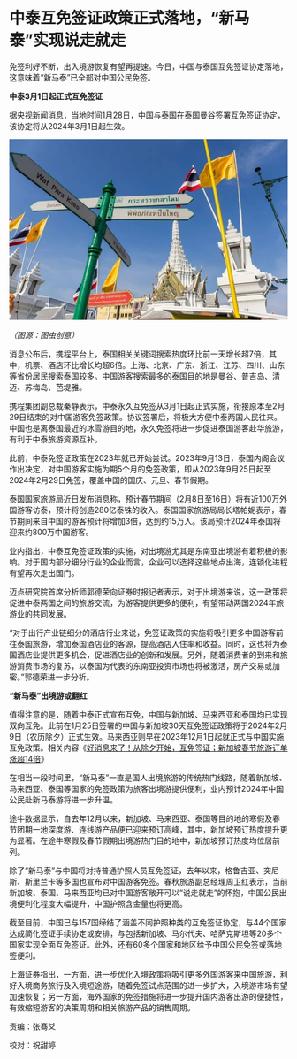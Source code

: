 # 中泰互免签证政策正式落地，“新马泰”实现说走就走

免签利好不断，出入境游恢复有望再提速。今日，中国与泰国互免签证协定落地，这意味着“新马泰”已全部对中国公民免签。

**中泰3月1日起正式互免签证**

据央视新闻消息，当地时间1月28日，中国与泰国在泰国曼谷签署互免签证协定，该协定将从2024年3月1日起生效。

![18d6e886ecef4c7435fcc715ebe7e63d.jpg](https://raw.githubusercontent.com/qqhsx/qqnews_image/main/2024/01/28/中泰互免签证政策正式落地，“新马泰”实现说走就走/18d6e886ecef4c7435fcc715ebe7e63d.jpg)

 _（图源：图虫创意）_

消息公布后，携程平台上，泰国相关关键词搜索热度环比前一天增长超7倍，其中，机票、酒店环比增长均超6倍。上海、北京、广东、浙江、江苏、四川、山东等省份居民搜索泰国较多。中国游客搜索最多的泰国目的地是曼谷、普吉岛、清迈、苏梅岛、芭堤雅。

携程集团副总裁秦静表示，中泰永久互免签从3月1日起正式实施，衔接原本至2月29日结束的对中国游客免签政策。协议签署后，将极大方便中泰两国人民往来。中国也是离泰国最近的冰雪游目的地，永久免签将进一步促进泰国游客赴华旅游，有利于中泰旅游资源互补。

此前，中泰免签证政策在2023年就已开始尝试。2023年9月13日，泰国内阁会议作出决定，对中国游客实施为期5个月的免签政策，即从2023年9月25日起至2024年2月29日免签，覆盖中国的国庆、元旦、春节假期。

泰国国家旅游局近日发布消息称，预计春节期间（2月8日至16日）将有近100万外国游客访泰，预计将创造280亿泰铢的收入。泰国国家旅游局局长塔帕妮表示，春节期间来自中国的游客预计将增加3倍，达到约15万人。该局预计2024年泰国将迎来约800万中国游客。

业内指出，中泰互免签证政策的实施，对出境游尤其是东南亚出境游有着积极的影响。对于国内部分细分行业的企业而言，企业可以选择这些地点出海，连锁化进程有望再次走出国门。

迈点研究院首席分析师郭德荣向证券时报记者表示，对于出境游来说，这一政策将促进中泰两国之间的旅游交流，为游客提供更多的便利，有望带动两国2024年旅游业的共同发展。

“对于出行产业链细分的酒店行业来说，免签证政策的实施将吸引更多中国游客前往泰国旅游，增加泰国酒店业的客源，提高酒店入住率和收益。同时，这也将为泰国酒店业提供更多机会，促进酒店业的创新和发展。另外，随着消费者的到来和旅游消费市场的复苏，以泰国为代表的东南亚投资市场也将被激活，房产交易或加密。”郭德荣进一步分析。

**“新马泰”出境游或翻红**

值得注意的是，随着中泰正式宣布互免，中国与新加坡、马来西亚和泰国均已实现双向互免。此前在1月25日签署的中国与新加坡30天互免签证政策将于2024年2月9日（农历除夕）正式生效。马来西亚则早在2023年12月1日起就正式与中国实施互免政策。相关内容《[好消息来了！从除夕开始，互免签证；新加坡春节旅游订单涨超14倍](https://news.qq.com/rain/a/20240125A09GSI00)》

在相当一段时间里，“新马泰”一直是国人出境旅游的传统热门线路，随着新加坡、马来西亚、泰国等国家的免签政策为旅客出境游提供便利，业内预计2024年中国公民赴新马泰游将进一步升温。

途牛数据显示，自去年12月以来，新加坡、马来西亚、泰国等目的地的寒假及春节团期一地深度游、连线游产品便已迎来预订高峰，其中，新加坡预订热度提升更为显著。在途牛寒假及春节假期出境游热门目的地中，新加坡预订热度均位居前列。

除了“新马泰”与中国将对持普通护照人员互免签证，去年以来，格鲁吉亚、突尼斯、斯里兰卡等多国也宣布对中国游客免签。春秋旅游副总经理周卫红表示，当前新加坡、泰国、马来西亚均已对中国游客敞开可以“说走就走”的怀抱，中国公民出境便利化程度大幅提升，中国护照含金量也将更高。

截至目前，中国已与157国缔结了涵盖不同护照种类的互免签证协定，与44个国家达成简化签证手续协定或安排，与包括新加坡、马尔代夫、哈萨克斯坦等20多个国家实现全面互免签证。此外，还有60多个国家和地区给予中国公民免签或落地签便利。

上海证券指出，一方面，进一步优化入境政策将吸引更多外国游客来中国旅游，利好入境商务旅行及入境短途游，随着免签试点范围的进一步扩大，入境游市场有望加速恢复；另一方面，海外国家的免签措施将进一步提升国内游客出游的便捷性，有效缩短游客的决策周期和相关旅游产品的销售周期。

责编：张骞爻

校对：祝甜婷

